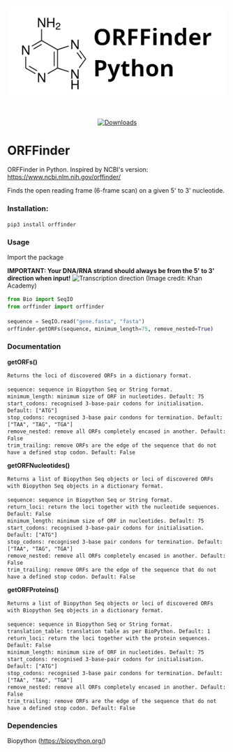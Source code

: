 <div align="center">
  <br />
  <p>
    <a href="https://github.com/Chokyotager/ORFFinder"><img src="/images/ORFFinder.png" alt="banner" /></a>
  </p>
  <br />
  <p>
    <a href="https://pepy.tech/project/orffinder"><img src="https://pepy.tech/badge/orffinder" alt="Downloads" /></a>
  </p>
</div>

# ORFFinder
ORFFinder in Python. Inspired by NCBI's version: https://www.ncbi.nlm.nih.gov/orffinder/

Finds the open reading frame (6-frame scan) on a given 5' to 3' nucleotide.

### Installation:
`pip3 install orffinder`

### Usage
Import the package

**IMPORTANT: Your DNA/RNA strand should always be from the 5' to 3' direction when input!**
![Transcription direction](https://cdn.kastatic.org/ka-perseus-images/1da89713b9aa8067742244d916749e72561bb3cc.png)
(Image credit: Khan Academy)

```py
from Bio import SeqIO
from orffinder import orffinder

sequence = SeqIO.read("gene.fasta", "fasta")
orffinder.getORFs(sequence, minimum_length=75, remove_nested=True)
```

### Documentation
**getORFs()**
```
Returns the loci of discovered ORFs in a dictionary format.

sequence: sequence in Biopython Seq or String format.
minimum_length: minimum size of ORF in nucleotides. Default: 75
start_codons: recognised 3-base-pair codons for initialisation. Default: ["ATG"]
stop_codons: recognised 3-base pair condons for termination. Default: ["TAA", "TAG", "TGA"]
remove_nested: remove all ORFs completely encased in another. Default: False
trim_trailing: remove ORFs are the edge of the sequence that do not have a defined stop codon. Default: False
```

**getORFNucleotides()**
```
Returns a list of Biopython Seq objects or loci of discovered ORFs with Biopython Seq objects in a dictionary format.

sequence: sequence in Biopython Seq or String format.
return_loci: return the loci together with the nucleotide sequences. Default: False
minimum_length: minimum size of ORF in nucleotides. Default: 75
start_codons: recognised 3-base-pair codons for initialisation. Default: ["ATG"]
stop_codons: recognised 3-base pair condons for termination. Default: ["TAA", "TAG", "TGA"]
remove_nested: remove all ORFs completely encased in another. Default: False
trim_trailing: remove ORFs are the edge of the sequence that do not have a defined stop codon. Default: False
```

**getORFProteins()**
```
Returns a list of Biopython Seq objects or loci of discovered ORFs with Biopython Seq objects in a dictionary format.

sequence: sequence in Biopython Seq or String format.
translation_table: translation table as per BioPython. Default: 1
return_loci: return the loci together with the protein sequences. Default: False
minimum_length: minimum size of ORF in nucleotides. Default: 75
start_codons: recognised 3-base-pair codons for initialisation. Default: ["ATG"]
stop_codons: recognised 3-base pair condons for termination. Default: ["TAA", "TAG", "TGA"]
remove_nested: remove all ORFs completely encased in another. Default: False
trim_trailing: remove ORFs are the edge of the sequence that do not have a defined stop codon. Default: False
```

### Dependencies
Biopython (https://biopython.org/)
